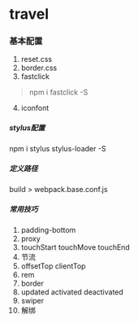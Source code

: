 # travel

### 基本配置
1. reset.css
2. border.css
3. fastclick
> npm i fastclick -S

4. iconfont

##### stylus配置
npm i stylus stylus-loader -S
##### 定义路径
build > webpack.base.conf.js
##### 常用技巧
1. padding-bottom
2. proxy
3. touchStart touchMove touchEnd
4. 节流
5. offsetTop clientTop
6. rem
7. border
8. updated activated deactivated
9. swiper
10. 解绑